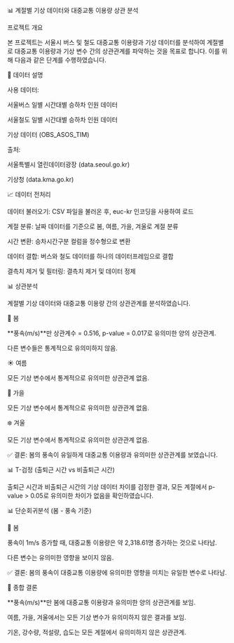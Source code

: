 📊 계절별 기상 데이터와 대중교통 이용량 상관 분석

프로젝트 개요

본 프로젝트는 서울시 버스 및 철도 대중교통 이용량과 기상 데이터를 분석하여 계절별로 대중교통 이용량과 기상 변수 간의 상관관계를 파악하는 것을 목표로 합니다. 이를 위해 다음과 같은 단계를 수행하였습니다.

📂 데이터 설명

사용 데이터:

서울버스 일별 시간대별 승하차 인원 데이터

서울철도 일별 시간대별 승하차 인원 데이터

기상 데이터 (OBS_ASOS_TIM)

출처:

서울특별시 열린데이터광장 (data.seoul.go.kr)

기상청 (data.kma.go.kr)

📈 데이터 전처리

데이터 불러오기: CSV 파일을 불러온 후, euc-kr 인코딩을 사용하여 로드

계절 분류: 날짜 데이터를 기준으로 봄, 여름, 가을, 겨울로 계절 분류

시간 변환: 승차시간구분 컬럼을 정수형으로 변환

데이터 결합: 버스와 철도 데이터를 하나의 데이터프레임으로 결합

결측치 제거 및 필터링: 결측치 제거 및 데이터 정제

📊 상관분석

계절별 기상 데이터와 대중교통 이용량 간의 상관관계를 분석하였습니다.

🌸 봄

**풍속(m/s)**만 상관계수 = 0.516, p-value = 0.017로 유의미한 양의 상관관계.

다른 변수들은 통계적으로 유의미하지 않음.

☀️ 여름

모든 기상 변수에서 통계적으로 유의미한 상관관계 없음.

🍂 가을

모든 기상 변수에서 통계적으로 유의미한 상관관계 없음.

❄️ 겨울

모든 기상 변수에서 통계적으로 유의미한 상관관계 없음.

✅ 결론: 봄의 풍속이 유일하게 대중교통 이용량과 유의미한 상관관계를 보였습니다.

📊 T-검정 (출퇴근 시간 vs 비출퇴근 시간)

출퇴근 시간과 비출퇴근 시간의 기상 데이터 차이를 검정한 결과, 모든 계절에서 p-value > 0.05로 유의미한 차이가 없음을 확인하였습니다.

📊 단순회귀분석 (봄 - 풍속 기준)

🌸 봄

풍속이 1m/s 증가할 때, 대중교통 이용량은 약 2,318.61명 증가하는 것으로 나타남.

다른 변수는 유의미한 영향을 보이지 않음.

✅ 결론: 봄의 풍속이 대중교통 이용량에 유의미한 영향을 미치는 유일한 변수로 나타남.

📌 종합 결론

**풍속(m/s)**만 봄에 대중교통 이용량과 유의미한 양의 상관관계를 보임.

여름, 가을, 겨울에서는 모든 기상 변수가 유의미하지 않은 결과를 보임.

기온, 강수량, 적설량, 습도는 모든 계절에서 유의미하지 않은 상관관계.

